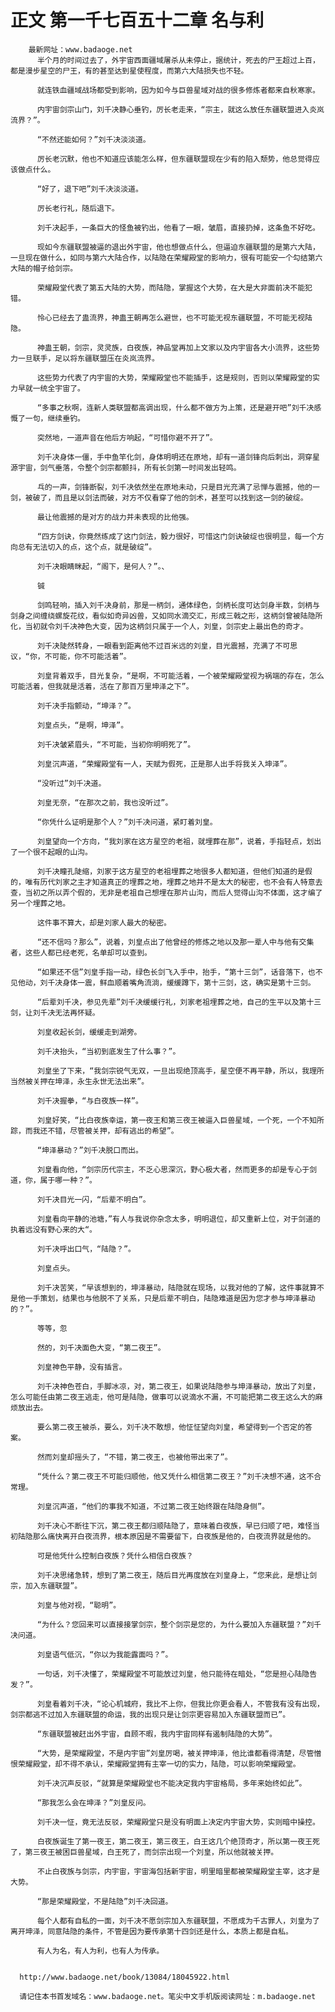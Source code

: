 # 正文 第一千七百五十二章 名与利
        最新网址：www.badaoge.net
          半个月的时间过去了，外宇宙西面疆域屠杀从未停止，据统计，死去的尸王超过上百，都是漫步星空的尸王，有的甚至达到星使程度，而第六大陆损失也不轻。
      
          就连铁血疆域战场都受到影响，因为如今与巨兽星域对战的很多修炼者都来自秋寒家。
      
          内宇宙剑宗山门，刘千决静心垂钓，厉长老走来，“宗主，就这么放任东疆联盟进入炎岚流界？”。
      
          “不然还能如何？”刘千决淡淡道。
      
          厉长老沉默，他也不知道应该能怎么样，但东疆联盟现在少有的陷入颓势，他总觉得应该做点什么。
      
          “好了，退下吧”刘千决淡淡道。
      
          厉长老行礼，随后退下。
      
          刘千决起手，一条巨大的怪鱼被钓出，他看了一眼，皱眉，直接扔掉，这条鱼不好吃。
      
          现如今东疆联盟被逼的退出外宇宙，他也想做点什么，但逼迫东疆联盟的是第六大陆，一旦现在做什么，如同与第六大陆合作，以陆隐在荣耀殿堂的影响力，很有可能安一个勾结第六大陆的帽子给剑宗。
      
          荣耀殿堂代表了第五大陆的大势，而陆隐，掌握这个大势，在大是大非面前决不能犯错。
      
          怜心已经去了蛊流界，神蛊王朝再怎么避世，也不可能无视东疆联盟，不可能无视陆隐。
      
          神蛊王朝，剑宗，灵灵族，白夜族，神品堂再加上文家以及内宇宙各大小流界，这些势力一旦联手，足以将东疆联盟压在炎岚流界。
      
          这些势力代表了内宇宙的大势，荣耀殿堂也不能插手，这是规则，否则以荣耀殿堂的实力早就一统全宇宙了。
      
          “多事之秋啊，连新人类联盟都高调出现，什么都不做方为上策，还是避开吧”刘千决感慨了一句，继续垂钓。
      
          突然地，一道声音在他后方响起，“可惜你避不开了”。
      
          刘千决身体一僵，手中鱼竿化剑，身体明明还在原地，却有一道剑锋向后刺出，洞穿星源宇宙，剑气垂落，令整个剑宗都颤抖，所有长剑第一时间发出轻鸣。
      
          乓的一声，剑锋断裂，刘千决依然坐在原地未动，只是目光充满了忌惮与震撼，他的一剑，被破了，而且是以剑法而破，对方不仅看穿了他的剑术，甚至可以找到这一剑的破绽。
      
          最让他震撼的是对方的战力并未表现的比他强。
      
          “四方剑诀，你竟然练成了这门剑法，毅力很好，可惜这门剑诀破绽也很明显，每一个方向总有无法切入的点，这个点，就是破绽”。
      
          刘千决眼睛眯起，“阁下，是何人？”。、
      
          铖
      
          剑鸣轻响，插入刘千决身前，那是一柄剑，通体绿色，剑柄长度可达剑身半数，剑柄与剑身之间缠绕螺旋花纹，看似如奇异凶兽，又如同水滴交汇，形成三戟之形，这柄剑曾被陆隐所化，当初就令刘千决神色大变，因为这柄剑只属于一个人，刘皇，剑宗史上最出色的奇才。
      
          刘千决陡然转身，一眼看到距离他不过百米远的刘皇，目光震撼，充满了不可思议，“你，不可能，你不可能活着”。
      
          刘皇背着双手，目光复杂，“是啊，不可能活着，一个被荣耀殿堂视为祸端的存在，怎么可能活着，但我就是活着，活在了那百万里坤泽之下”。
      
          刘千决手指颤动，“坤泽？”。
      
          刘皇点头，“是啊，坤泽”。
      
          刘千决皱紧眉头，“不可能，当初你明明死了”。
      
          刘皇沉声道，“荣耀殿堂有一人，天赋为假死，正是那人出手将我关入坤泽”。
      
          “没听过”刘千决道。
      
          刘皇无奈，“在那次之前，我也没听过”。
      
          “你凭什么证明是那个人？”刘千决问道，紧盯着刘皇。
      
          刘皇望向一个方向，“我刘家在这方星空的老祖，就埋葬在那”，说着，手指轻点，划出了一个很不起眼的山沟。
      
          刘千决瞳孔陡缩，刘家于这方星空的老祖埋葬之地很多人都知道，但他们知道的是假的，唯有历代刘家之主才知道真正的埋葬之地，埋葬之地并不是太大的秘密，也不会有人特意去查，当初之所以弄个假的，无非是老祖自己想埋在那片山沟，而后人觉得山沟不体面，这才编了另一个埋葬之地。
      
          这件事不算大，却是刘家人最大的秘密。
      
          “还不信吗？那么”，说着，刘皇点出了他曾经的修炼之地以及那一辈人中与他有交集者，这些人都已经老死，名单却可以查到。
      
          “如果还不信”刘皇手指一动，绿色长剑飞入手中，抬手，“第十三剑”，话音落下，也不见他动，刘千决身体一震，鲜血顺着嘴角流淌，缓缓蹲下，第十三剑，这，确实是第十三剑。
      
          “后辈刘千决，参见先辈”刘千决缓缓行礼，刘家老祖埋葬之地，自己的生平以及第十三剑，让刘千决无法再怀疑。
      
          刘皇收起长剑，缓缓走到湖旁。
      
          刘千决抬头，“当初到底发生了什么事？”。
      
          刘皇坐了下来，“我剑宗锐气无双，一旦出现绝顶高手，星空便不再平静，所以，我理所当然被关押在坤泽，永生永世无法出来”。
      
          刘千决握拳，“与白夜族一样”。
      
          刘皇好笑，“比白夜族幸运，第一夜王和第三夜王被逼入巨兽星域，一个死，一个不知所踪，而我还不错，尽管被关押，却有逃出的希望”。
      
          “坤泽暴动？”刘千决脱口而出。
      
          刘皇看向他，“剑宗历代宗主，不乏心思深沉，野心极大者，然而更多的却是专心于剑道，你，属于哪一种？”。
      
          刘千决目光一闪，“后辈不明白”。
      
          刘皇看向平静的池塘，”有人与我说你杂念太多，明明退位，却又重新上位，对于剑道的执着远没有野心来的大“。
      
          刘千决呼出口气，“陆隐？”。
      
          刘皇点头。
      
          刘千决苦笑，“早该想到的，坤泽暴动，陆隐就在现场，以我对他的了解，这件事就算不是他一手策划，结果也与他脱不了关系，只是后辈不明白，陆隐难道是因为您才参与坤泽暴动的？”。
      
          等等，忽
      
          然的，刘千决面色大变，“第二夜王”。
      
          刘皇神色平静，没有插言。
      
          刘千决神色苍白，手脚冰凉，对，第二夜王，如果说陆隐参与坤泽暴动，放出了刘皇，怎么可能任由第二夜王逃走，他可是陆隐，做事可以说滴水不漏，不可能把第二夜王这么大的麻烦放出去。
      
          要么第二夜王被杀，要么，刘千决不敢想，他怔怔望向刘皇，希望得到一个否定的答案。
      
          然而刘皇却摇头了，“不错，第二夜王，也被他带出来了”。
      
          “凭什么？第二夜王不可能归顺他，他又凭什么相信第二夜王？”刘千决想不通，这不合常理。
      
          刘皇沉声道，“他们的事我不知道，不过第二夜王始终跟在陆隐身侧”。
      
          刘千决心不断往下沉，第二夜王都归顺陆隐了，意味着白夜族，早已归顺了吧，难怪当初陆隐那么痛快离开白夜流界，根本原因是不需要留下，白夜族是他的，白夜流界就是他的。
      
          可是他凭什么控制白夜族？凭什么相信白夜族？
      
          刘千决思绪急转，想到了第二夜王，随后目光再度放在刘皇身上，“您来此，是想让剑宗，加入东疆联盟”。
      
          刘皇与他对视，“聪明”。
      
          “为什么？您回来可以直接接掌剑宗，整个剑宗是您的，为什么要加入东疆联盟？”刘千决问道。
      
          刘皇语气低沉，“你以为我能露面吗？”。
      
          一句话，刘千决懂了，荣耀殿堂不可能放过刘皇，他只能待在暗处，“您是担心陆隐告发？”。
      
          刘皇看着刘千决，“论心机城府，我比不上你，但我比你更会看人，不管我有没有出现，剑宗都逃不过加入东疆联盟的命运，我的出现只是让剑宗更容易加入东疆联盟而已”。
      
          “东疆联盟被赶出外宇宙，自顾不暇，我内宇宙同样有遏制陆隐的大势”。
      
          “大势，是荣耀殿堂，不是内宇宙”刘皇厉喝，被关押坤泽，他比谁都看得清楚，尽管憎恨荣耀殿堂，却不得不承认，荣耀殿堂拥有主宰一切的实力，陆隐，可以影响荣耀殿堂。
      
          刘千决沉声反驳，“就算是荣耀殿堂也不能决定我内宇宙格局，多年来始终如此”。
      
          “那我怎么会在坤泽？”刘皇反问。
      
          刘千决一怔，竟无法反驳，荣耀殿堂只是没有明面上决定内宇宙大势，实则暗中操控。
      
          白夜族诞生了第一夜王，第二夜王，第三夜王，白王这几个绝顶奇才，所以第一夜王死了，第三夜王被困巨兽星域，白王死了，而剑宗出现一个刘皇，所以他就被关押。
      
          不止白夜族与剑宗，内宇宙，宇宙海包括新宇宙，明里暗里都被荣耀殿堂主宰，这才是大势。
      
          “那是荣耀殿堂，不是陆隐”刘千决回道。
      
          每个人都有自私的一面，刘千决不愿剑宗加入东疆联盟，不愿成为千古罪人，刘皇为了离开坤泽，同意陆隐的条件，不管是因为要传承第十四剑还是什么，本质上都是自私。
      
          有人为名，有人为利，也有人为传承。
      
      
      http://www.badaoge.net/book/13084/18045922.html
      
      请记住本书首发域名：www.badaoge.net。笔尖中文手机版阅读网址：m.badaoge.net
